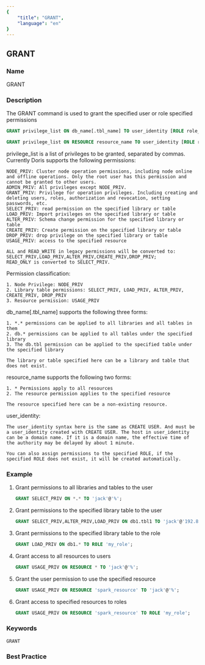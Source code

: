 ```yaml
---
{
    "title": "GRANT",
    "language": "en"
}
---
```


<!--
Licensed to the Apache Software Foundation (ASF) under one
or more contributor license agreements.  See the NOTICE file
distributed with this work for additional information
regarding copyright ownership.  The ASF licenses this file
to you under the Apache License, Version 2.0 (the
"License"); you may not use this file except in compliance
with the License.  You may obtain a copy of the License at

  http://www.apache.org/licenses/LICENSE-2.0

Unless required by applicable law or agreed to in writing,
software distributed under the License is distributed on an
"AS IS" BASIS, WITHOUT WARRANTIES OR CONDITIONS OF ANY
KIND, either express or implied.  See the License for the
specific language governing permissions and limitations
under the License.
-->

## GRANT

### Name

GRANT

### Description

The GRANT command is used to grant the specified user or role specified permissions

```sql
GRANT privilege_list ON db_name[.tbl_name] TO user_identity [ROLE role_name]

GRANT privilege_list ON RESOURCE resource_name TO user_identity [ROLE role_name]
````

privilege_list is a list of privileges to be granted, separated by commas. Currently Doris supports the following permissions:

    NODE_PRIV: Cluster node operation permissions, including node online and offline operations. Only the root user has this permission and cannot be granted to other users.
    ADMIN_PRIV: All privileges except NODE_PRIV.
    GRANT_PRIV: Privilege for operation privileges. Including creating and deleting users, roles, authorization and revocation, setting passwords, etc.
    SELECT_PRIV: read permission on the specified library or table
    LOAD_PRIV: Import privileges on the specified library or table
    ALTER_PRIV: Schema change permission for the specified library or table
    CREATE_PRIV: Create permission on the specified library or table
    DROP_PRIV: drop privilege on the specified library or table
    USAGE_PRIV: access to the specified resource
    
    ALL and READ_WRITE in legacy permissions will be converted to: SELECT_PRIV,LOAD_PRIV,ALTER_PRIV,CREATE_PRIV,DROP_PRIV;
    READ_ONLY is converted to SELECT_PRIV.

Permission classification:

    1. Node Privilege: NODE_PRIV
    2. Library table permissions: SELECT_PRIV, LOAD_PRIV, ALTER_PRIV, CREATE_PRIV, DROP_PRIV
    3. Resource permission: USAGE_PRIV

db_name[.tbl_name] supports the following three forms:

    1. *.* permissions can be applied to all libraries and all tables in them
    2. db.* permissions can be applied to all tables under the specified library
    3. The db.tbl permission can be applied to the specified table under the specified library
    
    The library or table specified here can be a library and table that does not exist.

resource_name supports the following two forms:

    1. * Permissions apply to all resources
    2. The resource permission applies to the specified resource
    
    The resource specified here can be a non-existing resource.

user_identity:

    The user_identity syntax here is the same as CREATE USER. And must be a user_identity created with CREATE USER. The host in user_identity can be a domain name. If it is a domain name, the effective time of the authority may be delayed by about 1 minute.
    
    You can also assign permissions to the specified ROLE, if the specified ROLE does not exist, it will be created automatically.

### Example

1. Grant permissions to all libraries and tables to the user

   ```sql
   GRANT SELECT_PRIV ON *.* TO 'jack'@'%';
   ````

2. Grant permissions to the specified library table to the user

   ```sql
   GRANT SELECT_PRIV,ALTER_PRIV,LOAD_PRIV ON db1.tbl1 TO 'jack'@'192.8.%';
   ````

3. Grant permissions to the specified library table to the role

   ```sql
   GRANT LOAD_PRIV ON db1.* TO ROLE 'my_role';
   ````

4. Grant access to all resources to users

   ```sql
   GRANT USAGE_PRIV ON RESOURCE * TO 'jack'@'%';
   ````

5. Grant the user permission to use the specified resource

   ```sql
   GRANT USAGE_PRIV ON RESOURCE 'spark_resource' TO 'jack'@'%';
   ````

6. Grant access to specified resources to roles

   ```sql
   GRANT USAGE_PRIV ON RESOURCE 'spark_resource' TO ROLE 'my_role';
   ````

### Keywords

    GRANT

### Best Practice

